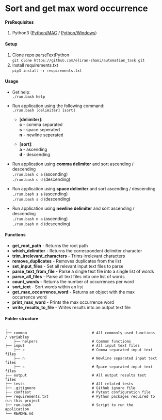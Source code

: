 # Sort and get max word occurrence

#### PreRequisites
1. Python3 ([Python/MAC] / [Python/Windows])

[Python/MAC]: https://realpython.com/installing-python/#macos-mac-os-x
[Python/Windows]: https://realpython.com/installing-python/#windows

#### Setup
1. Clone repo parseTextPython <br> 
    `git clone https://github.com/eliran-shani/automation_task.git`
2. Install requirements.txt <br>
    `pip3 install -r requirements.txt`

#### Usage

- Get help: <br>
	`./run.bash help`

- Run application using the following command: <br>
    `./run.bash [delimiter] [sort]`

	- **[delimiter]**: <br>
    **c** - comma separated <br>
    **s** - space seperated <br>
    **n** - newline seperated <br>

	- **[sort]**: <br>
    **a** - ascending <br>
    **d** - descending <br>

* Run application using **comma delimiter** and sort ascending / descending<br>
    `./run.bash c a` (ascending) <br>
    `./run.bash c d` (descending)<br>

* Run application using **space delimiter** and sort ascending / descending<br>
    `./run.bash s a` (ascending) <br>
    `./run.bash s d` (descending) <br>

* Run application using **newline delimiter** and sort ascending / descending<br>
    `./run.bash n a` (ascending) <br>
    `./run.bash n d` (descending) <br>

#### Functions

- **get_root_path** - Returns the root path
- **which_delimiter** - Returns the correspondent delimiter character
- **trim_irrelevant_characters** - Trims irrelevant characters
- **remove_duplicates** - Removes duplicates from the list
- **set_input_files** - Set all relevant input text files to parse
- **parse_text_from_file** - Parse a single text file into a single list of words
- **parse_all_files** - Parse all text files into one list of words
- **count_words** - Returns the number of occurrences per word
- **sort_text** - Sort words within an list
- **get_max_occurrence_word** - Returns an object with the max occurrence word
- **print_max_word** - Prints the max occurrence word
- **write_results_to_file** - Writes results into an output text file

#### Folder structure

    .
    ├── common                              # All commonly used functions / variables
        ├── helpers                         # Common functions
    ├── input                               # All input text files
        ├── c                               # Comma separated input text files
        ├── n                               # Newline separated input text files
        ├── s                               # Space separated input text files
    ├── output                              # All output results text files
    ├── tests                               # All related tests
    ├── .gitignore                          # Github ignore file
    ├── conftest                            # Pytest configuration file
    ├── requirements.txt                    # Python packages required to run this project 
    ├── run.bash                            # Script to run the application                          
    └── README.md

